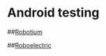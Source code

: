 # Android testing
##[Robotium](https://code.google.com/p/robotium/wiki/RobotiumTutorials)

##[Roboelectric](http://pivotal.github.io/robolectric/)